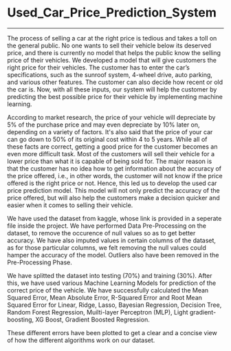 # Used_Car_Price_Prediction_System
---
The process of selling a car at the right price is tedious and takes a toll on the general public. No one wants to sell their vehicle below its deserved price, and there is currently no model that helps the public know the selling price of their vehicles. We developed a model that will give customers the right price for their vehicles. The customer has to enter the car’s specifications, such as the sunroof system, 4-wheel drive, auto parking, and various other features. The customer can also decide how recent or old the car is. Now, with all these inputs, our system will help the customer by predicting the best possible price for their vehicle by implementing machine learning.

According to market research, the price of your vehicle will depreciate by 5% of the purchase price and may even depreciate by 10% later on, depending on a variety of factors. It's also said that the price of your car can go down to 50% of its original cost within 4 to 5 years. While all of these facts are correct, getting a good price for the customer becomes an even more difficult task. Most of the customers will sell their vehicle for a lower price than what it is capable of being sold for. The major reason is that the customer has no idea how to get information about the accuracy of the price offered, i.e., in other words, the customer will not know if the price offered is the right price or not. Hence, this led us to develop the used car price prediction model. This model will not only predict the accuracy of the price offered, but will also help the customers make a decision quicker and easier when it comes to selling their vehicle.

We have used the dataset from kaggle, whose link is provided in a seperate file inside the project. We have performed Data Pre-Processing on the dataset, to remove the occurence of null values so as to get better accuracy. We have also imputed values in certain columns of the dataset, as for those particular columns, we felt removing the null values could hamper the accuracy of the model. Outliers also have been removed in the Pre-Processing Phase.

We have splitted the dataset into testing (70%) and training (30%). After this, we have used various Machine Learning Models for prediction of the correct price of the vehicle. We have successfully calculated the Mean Squared Error, Mean Absolute Error, R-Squared Error and Root Mean Squared Error for Linear, Ridge, Lasso, Bayesian Regression, Decision Tree, Random Forest Regression, Muilti-layer Perceptron (MLP), Light gradient-boosting, XG Boost, Gradient Boosted Regression.

These different errors have been plotted to get a clear and a concise view of how the different algorithms work on our dataset. 
